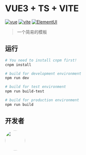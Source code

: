 # VUE3 + TS + VITE

[![vue](https://img.shields.io/badge/vue-3.0.5-brightgreen.svg "vue")](https://www.vue3js.cn/docs/zh/)
[![vite](https://img.shields.io/badge/vite-2.0.1-green.svg "vite")](https://cn.vitejs.dev/)
[![ElementUI](https://img.shields.io/badge/Element%2B-1.0.2-orange.svg "ele")](https://element-plus.gitee.io/#/zh-CN)

> 一个简易的模板

## 运行

```bash
# You need to install cnpm first!
cnpm install

# build for development environment
npm run dev

# build for test environment
npm run build-test

# build for production environment
npm run build
```

## 开发者

<div style="width:66px;height:66px;border-radius:50%;overflow:hidden">
   <a href="https://github.com/lwm98">
      <img src="https://avatars1.githubusercontent.com/u/48340898?s=460&u=78d39b7b7304e030eee7ab9aeec5b62fd792d253&v=4" width="66" height="66"/>
   </a>
</div>
